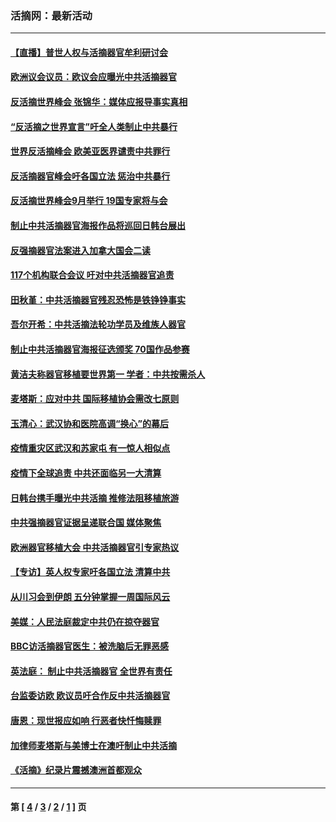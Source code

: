 ### 活摘网：最新活动
---
#### [【直播】普世人权与活摘器官牟利研讨会](../../pages/nf5883/n13425146.md?05260430) 
#### [欧洲议会议员：欧议会应曝光中共活摘器官](../../pages/nf5883/n13336571.md?05260430) 
#### [反活摘世界峰会 张锦华：媒体应报导事实真相](../../pages/nf5883/n13278502.md?05260430) 
#### [“反活摘之世界宣言”吁全人类制止中共暴行](../../pages/nf5883/n13259730.md?05260430) 
#### [世界反活摘峰会 欧美亚医界谴责中共罪行](../../pages/nf5883/n13253550.md?05260430) 
#### [反活摘器官峰会吁各国立法 惩治中共暴行](../../pages/nf5883/n13245052.md?05260430) 
#### [反活摘世界峰会9月举行 19国专家将与会](../../pages/nf5883/n13201492.md?05260430) 
#### [制止中共活摘器官海报作品将巡回日韩台展出](../../pages/nf5883/n13177791.md?05260430) 
#### [反强摘器官法案进入加拿大国会二读](../../pages/nf5883/n13033450.md?05260430) 
#### [117个机构联合会议 吁对中共活摘器官追责](../../pages/nf5883/n12775087.md?05260430) 
#### [田秋堇：中共活摘器官残忍恐怖是铁铮铮事实](../../pages/nf5883/n12702148.md?05260430) 
#### [吾尔开希：中共活摘法轮功学员及维族人器官](../../pages/nf5883/n12693197.md?05260430) 
#### [制止中共活摘器官海报征选颁奖 70国作品参赛](../../pages/nf5883/n12692050.md?05260430) 
#### [黄洁夫称器官移植要世界第一 学者：中共按需杀人](../../pages/nf5883/n12572329.md?05260430) 
#### [麦塔斯：应对中共 国际移植协会需改七原则](../../pages/nf5883/n12514711.md?05260430) 
#### [玉清心：武汉协和医院高调“换心”的幕后](../../pages/nf5883/n12298730.md?05260430) 
#### [疫情重灾区武汉和苏家屯 有一惊人相似点](../../pages/nf5883/n12150824.md?05260430) 
#### [疫情下全球追责 中共还面临另一大清算](../../pages/nf5883/n12070397.md?05260430) 
#### [日韩台携手曝光中共活摘 推修法阻移植旅游](../../pages/nf5883/n11712046.md?05260430) 
#### [中共强摘器官证据呈递联合国 媒体聚焦](../../pages/nf5883/n11546426.md?05260430) 
#### [欧洲器官移植大会 中共活摘器官引专家热议](../../pages/nf5883/n11539095.md?05260430) 
#### [【专访】英人权专家吁各国立法 清算中共](../../pages/nf5883/n11367315.md?05260430) 
#### [从川习会到伊朗 五分钟掌握一周国际风云](../../pages/nf5883/n11338520.md?05260430) 
#### [美媒：人民法庭裁定中共仍在掠夺器官](../../pages/nf5883/n11334897.md?05260430) 
#### [BBC访活摘器官医生：被洗脑后无罪恶感](../../pages/nf5883/n11335935.md?05260430) 
#### [英法庭： 制止中共活摘器官 全世界有责任](../../pages/nf5883/n11330691.md?05260430) 
#### [台监委访欧 欧议员吁合作反中共活摘器官](../../pages/nf5883/n11109190.md?05260430) 
#### [唐恩：现世报应如响 行恶者快忏悔赎罪](../../pages/nf5883/n11104016.md?05260430) 
#### [加律师麦塔斯与美博士在澳吁制止中共活摘](../../pages/nf5883/n10724764.md?05260430) 
#### [《活摘》纪录片震撼澳洲首都观众](../../pages/nf5883/n10722747.md?05260430) 

---
#### 第 [ [4](./4.md?05260430) / [3](./3.md?05260430) / [2](./2.md?05260430) / [1](./1.md?05260430) ] 页
